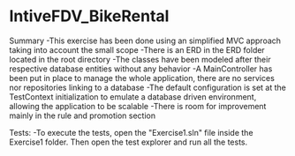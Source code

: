 # IntiveFDV_BikeRental

Summary
-This exercise has been done using an simplified MVC approach taking into account the small scope
-There is an ERD in the ERD folder located in the root directory
-The classes have been modeled after their respective database entities without any behavior
-A MainController has been put in place to manage the whole application, there are no services nor repositories linking to a database
-The default configuration is set at the TestContext initialization to emulate a database driven environment, allowing the application to be scalable
-There is room for improvement mainly in the rule and promotion section

Tests:
-To execute the tests, open the "Exercise1.sln" file inside the Exercise1 folder. Then open the test explorer and run all the tests.